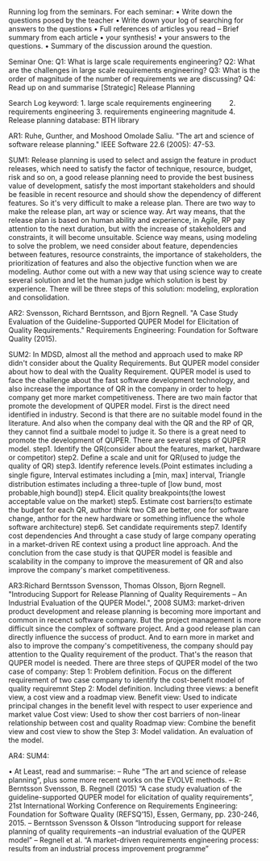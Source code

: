 Running log from the seminars. For each seminar:
• Write down the questions posed by the teacher
• Write down your log of searching for answers to the questions
• Full references of articles you read
– Brief summary from each article
• your synthesis!
• your answers to the questions.
• Summary of the discussion around the question.



Seminar One:
Q1: What is large scale requirements engineering?
Q2: What are the challenges in large scale requirements engineering?
Q3: What is the order of magnitude of the number of requirements we are
discussing?
Q4: Read up on and summarise [Strategic] Release Planning

Search Log
keyword: 1. large scale requirements engineering
         2. requirements engineering
         3. requirements engineering magnitude
         4. Release planning
database: BTH library

AR1: Ruhe, Gunther, and Moshood Omolade Saliu. "The art and science of software release planning." IEEE Software 22.6 (2005): 47-53.

SUM1: Release planning is used to select and assign the feature in product releases, which need to satisfy the factor of technique, resource, budget, risk and so on, a good release planning need to provide the best business value of development, satisfy the most important stakeholders and should be feasible in recent resource and should show the dependency of different features. So it's very difficult to make a release plan. There are two way to make the release plan, art way or science way.
Art way means, that the release plan is based on human ability and experience, in Agile, RP pay attention to the next duration, but with the increase of stakeholders and constraints, it will become unsuitable.
Science way means, using modeling to solve the problem, we need consider about feature, dependencies between features, resource constraints, the importance of stakeholders, the prioritization of features and also the objective function when we are modeling.
Author come out with a new way that using science way to create several solution and let the human judge which solution is best by experience. There will be three steps of this solution: modeling, exploration and consolidation.


AR2: Svensson, Richard Berntsson, and Bjorn Regnell. "A Case Study Evaluation of the Guideline-Supported QUPER Model for Elicitation of Quality Requirements." Requirements Engineering: Foundation for Software Quality (2015).

SUM2: In MDSD, almost all the method and approach used to make RP didn't consider about the Quality Requirements. But QUPER model consider about how to deal with the Quality Requirement. QUPER model is used to face the challenge about the fast software development technology, and also increase the importance of QR in the company in order to help company get more market competitiveness.
There are two main factor that promote the development of QUPER model. First is the direct need identified in industry. Second is that there are no suitable model found in the literature. And also when the company deal with the QR and the RP of QR, they cannot find a suitbale model to judge it. So there is a great need to promote the development of QUPER.
There are several steps of QUPER model.
step1. Identify the QR(consider about the features, market, hardware or competitor)
step2. Define a scale and unit for QR(used to judge the quality of QR)
step3. Identify  reference levels.(Point  estimates including a single ﬁgure, Interval  estimates including a [min,  max] interval,  Triangle  distribution  estimates including a three-tuple of [low bund, most probable,high bound])
step4. Elicit quality breakpoints(the lowest acceptable value on the market)
step5. Estimate cost barriers(to estimate the budget for each QR, author think two CB are better, one for software change, anthor for the new hardware or something influence the whole software architecture)
step6. Set candidate requirements
step7. Identify cost dependencies
And throught a case study of large company operating in a market-driven RE context using a product line approach.
And the conclution from the case study is that QUPER model is feasible and scalability in the company to improve the measurement of QR and also improve the company's market competitiveness.


AR3:Richard Berntsson Svensson, Thomas Olsson, Bjorn Regnell. "Introducing Support for Release Planning of Quality Requirements – An Industrial Evaluation of the QUPER Model.", 2008
SUM3: market-driven product development and release planning is becoming more important and common in recenct software company. But the project management is more difficult since the complex of software project. And a good release plan can directly influence the success of product. And to earn more in market and also to improve the company's competitiveness, the company should pay attention to the Quality requirement of the product. That's the reason that QUPER model is needed.
There are three steps of QUPER model of the two case of company:
Step 1: Problem definition. Focus on the different requirement of two case company to identify the cost-benefit model of quality requiremnt
Step 2: Model definition. Including three views: a benefit view, a cost view and a roadmap view.
        Benefit view: Used to indicate principal changes in the benefit level with respect to user experience and market value
        Cost view: Used to show ther cost barriers of non-linear relationship between cost and quality
        Roadmap view: Combine the benefit view and cost view to show the 
Step 3: Model validation. An evaluation of the model.


AR4:
SUM4:


• At Least, read and summarise:
– Ruhe “The art and science of release planning”, plus some more recent
works on the EVOLVE methods.
– R: Berntsson Svensson, B. Regnell (2015) “A case study evaluation
of the guideline-supported QUPER model for elicitation of quality
requirements”, 21st International Working Conference on Requirements
Engineering: Foundation for Software Quality (REFSQ’15),
Essen, Germany, pp. 230-246, 2015.
– Berntsson Svensson & Olsson “Introducing support for release planning
of quality requirements –an industrial evaluation of the QUPER
model”
– Regnell et al. “A market-driven requirements engineering process:
results from an industrial process improvement programme”
